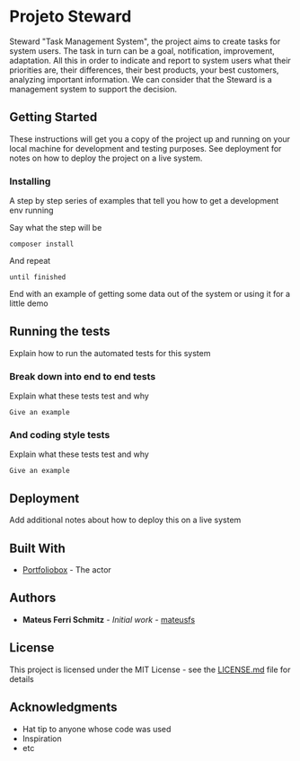 # Projeto Steward

Steward "Task Management System", the project aims to create tasks for system users. The task in turn can be a goal, notification, improvement, adaptation. All this in order to indicate and report to system users what their priorities are, their differences, their best products, your best customers, analyzing important information. We can consider that the Steward is a management system to support the decision.

## Getting Started

These instructions will get you a copy of the project up and running on your local machine for development and testing purposes. See deployment for notes on how to deploy the project on a live system.

### Installing

A step by step series of examples that tell you how to get a development env running

Say what the step will be

```
composer install
```

And repeat

```
until finished
```

End with an example of getting some data out of the system or using it for a little demo

## Running the tests

Explain how to run the automated tests for this system

### Break down into end to end tests

Explain what these tests test and why

```
Give an example
```

### And coding style tests

Explain what these tests test and why

```
Give an example
```

## Deployment

Add additional notes about how to deploy this on a live system

## Built With

* [Portfoliobox](https://mateusfs.portfoliobox.net/works) - The actor

## Authors

* **Mateus Ferri Schmitz** - *Initial work* - [mateusfs](https://github.com/mateusfs)

## License

This project is licensed under the MIT License - see the [LICENSE.md](LICENSE.md) file for details

## Acknowledgments

* Hat tip to anyone whose code was used
* Inspiration
* etc
